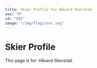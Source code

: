 ```yaml
---
title: Skier Profile for Håvard Skorstad
sex: "M"
id: "492"
image: "/img/flags/nor.svg" 
---
```


# Skier Profile

This page is for: Håvard Skorstad.
    